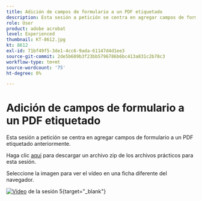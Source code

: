 ```yaml
---
title: Adición de campos de formulario a un PDF etiquetado
description: Esta sesión a petición se centra en agregar campos de formulario a un PDF etiquetado anteriormente
role: User
product: adobe acrobat
level: Experienced
thumbnail: KT-8612.jpg
kt: 8612
exl-id: 71bf49f5-3de1-4cc6-9ada-61147d4d1ee3
source-git-commit: 2de5b609b3f23bb5796786b6bc413a831c2b78c3
workflow-type: tm+mt
source-wordcount: '75'
ht-degree: 0%

---
```


# Adición de campos de formulario a un PDF etiquetado

Esta sesión a petición se centra en agregar campos de formulario a un PDF etiquetado anteriormente.

Haga clic [aquí](../assets/accessibilitysession5.zip) para descargar un archivo zip de los archivos prácticos para esta sesión.

Seleccione la imagen para ver el vídeo en una ficha diferente del navegador.

[![Vídeo](../assets/Accessibilitysession5_YT.png)](https://youtu.be/vaM9R-mt5Jo) de la sesión 5{target=&quot;_blank&quot;}
